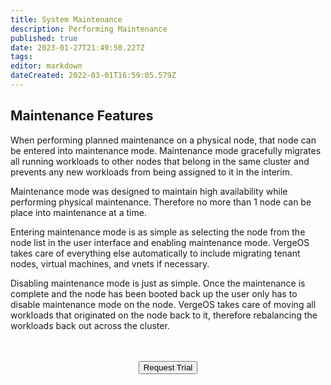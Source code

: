```yaml
---
title: System Maintenance
description: Performing Maintenance
published: true
date: 2023-01-27T21:49:50.227Z
tags: 
editor: markdown
dateCreated: 2022-03-01T16:59:05.579Z
---
```


## Maintenance Features

When performing planned maintenance on a physical node, that node can be entered into maintenance mode. Maintenance mode gracefully migrates all running workloads to other nodes that belong in the same cluster and prevents any new workloads from being assigned to it in the interim.

Maintenance mode was designed to maintain high availability while performing physical maintenance. Therefore no more than 1 node can be place into maintenance at a time.

Entering maintenance mode is as simple as selecting the node from the node list in the user interface and enabling maintenance mode. VergeOS takes care of everything else automatically to include migrating tenant nodes, virtual machines, and vnets if necessary.

Disabling maintenance mode is just as simple. Once the maintenance is complete and the node has been booted back up the user only has to disable maintenance mode on the node. VergeOS takes care of moving all workloads that originated on the node back to it, therefore rebalancing the workloads back out across the cluster.

<br>
<br>
<div style="text-align:center; margin-bottom:5px">
  <a href="https://www.verge.io/test-drive#Demo-Section"><button class="button-cta">Request Trial</button></a>
</div>